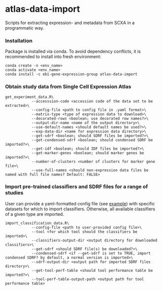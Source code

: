# atlas-data-import
Scripts for extracting expression- and metadata from SCXA in a programmatic way. 

### Installation 
Package is installed via conda. To avoid dependency conflicts, it is recommended to install into fresh environment:

```
conda create -n <env_name>
conda activate <env_name>
conda install -c ebi-gene-expression-group atlas-data-import
```

### Obtain study data from Single Cell Expression Atlas 
```
get_experiment_data.R\
            --accesssion-code <accession code of the data set to be extracted>\
            --config-file <path to config file in .yaml format>\
            --matrix-type <type of expression data to download>\
            --decorated-rows <boolean; use decorated row names?>\
            --output-dir-name <name of the output directory>\
            --use-default-names <should default names be used?>\
            --exp-data-dir <name for expression data directory>\
            --get-sdrf <boolean; should SDRF files be imported?>\
            --get-condensed-sdrf <boolean; should condensed SDRF be imported?>\
            --get-idf <boolean; should IDF files be imported?>\
            --get-marker-genes <boolean; should marker genes be imported?>\
            --number-of-clusters <number of clusters for marker gene file>\
            --use-full-names <should non-expression data files be named with full file names? Default: FALSE>

```

### Import pre-trained classifiers and SDRF files for a range of studies
User can provide a yaml-formatted config file (see [example](example_user_config.yaml)) with specific datasets for which to import classifiers. Otherwise, all available classifiers of a given type are imported. 
```
import_classification_data.R\
            --config-file <path to user-provided config file>\
            --tool <for which tool should the classifiers be imported>\
            --classifiers-output-dir <output directory for downloaded classifiers>\
            --get-sdrf <should SDRF file(s) be downloaded?>\
            --condensed-sdrf <if --get-sdrf is set to TRUE, import condensed SDRF? by default, a normal version is imported>\
            --sdrf-output-dir <output path for imported SDRF files directory>\
            --get-tool-perf-table <should tool performance table be imported?>\
            --tool-perf-table-output-path <output path for tool performance table>
```
